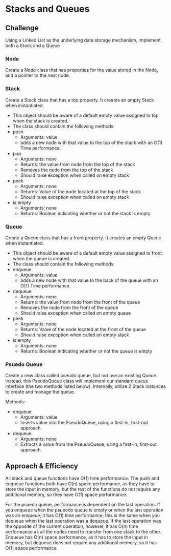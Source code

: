 # Stacks and Queues

## Challenge

Using a Linked List as the underlying data storage mechanism, implement both a Stack and a Queue

### Node

Create a Node class that has properties for the value stored in the Node, and a pointer to the next node.

### Stack

Create a Stack class that has a top property. It creates an empty Stack when instantiated.

- This object should be aware of a default empty value assigned to top when the stack is created.
- The class should contain the following methods:
- push
  - Arguments: value
  - adds a new node with that value to the top of the stack with an O(1) Time performance.
- pop
  - Arguments: none
  - Returns: the value from node from the top of the stack
  - Removes the node from the top of the stack
  - Should raise exception when called on empty stack
- peek
  - Arguments: none
  - Returns: Value of the node located at the top of the stack
  - Should raise exception when called on empty stack
- is empty
  - Arguments: none
  - Returns: Boolean indicating whether or not the stack is empty.

### Queue

Create a Queue class that has a front property. It creates an empty Queue when instantiated.

- This object should be aware of a default empty value assigned to front when the queue is created.
- The class should contain the following methods:
- enqueue
  - Arguments: value
  - adds a new node with that value to the back of the queue with an O(1) Time performance.
- dequeue
  - Arguments: none
  - Returns: the value from node from the front of the queue
  - Removes the node from the front of the queue
  - Should raise exception when called on empty queue
- peek
  - Arguments: none
  - Returns: Value of the node located at the front of the queue
  - Should raise exception when called on empty stack
- is empty
  - Arguments: none
  - Returns: Boolean indicating whether or not the queue is empty

### Psuedo Queue

Create a new class called pseudo queue, but not use an existing Queue. Instead, this PseudoQueue class will implement our standard queue interface (the two methods listed below). Internally, utilize 2 Stack instances to create and manage the queue.

Methods:

- enqueue
  - Arguments: value
  - Inserts value into the PseudoQueue, using a first-in, first-out approach.
- dequeue
  - Arguments: none
  - Extracts a value from the PseudoQueue, using a first-in, first-out approach.

## Approach & Efficiency

All stack and queue functions have O(1) time performance. The push and enqueue functions both have O(n) space performance, as they have to store the input in memory, but the rest of the functions do not require any additional memory, so they have O(1) space performance.

For the psuedo queue, performance is dependent on the last operation. If you enqueue when the psueodo queue is empty or when the last operation was an enqueue, it has O(1) time performance; this is the same when you dequeue when the last operation was a dequeue. If the last operation was the opposite of the current operation, however, it has O(n) time performance as all the nodes need to transfer from one stack to the other. Enqueue has O(n) space performance, as it has to store the input in memory, but dequeue does not require any additional memory, so it has O(1) space performance.
